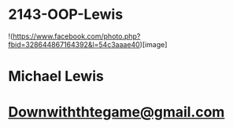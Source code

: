 # 2143-OOP-Lewis
!(https://www.facebook.com/photo.php?fbid=328644867164392&l=54c3aaae40)[image]
# Michael Lewis
# Downwiththtegame@gmail.com
